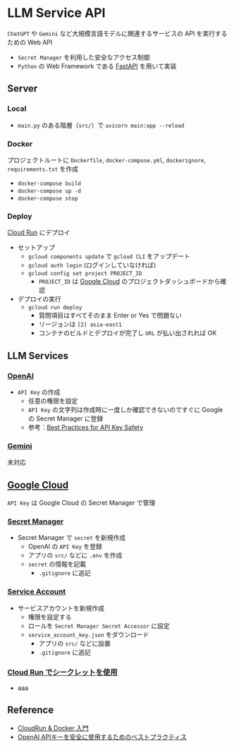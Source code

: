 # LLM Service API

`ChatGPT` や `Gemini` など大規模言語モデルに関連するサービスの API を実行するための Web API

- `Secret Manager` を利用した安全なアクセス制御
- `Python` の Web Framework である [FastAPI](https://fastapi.tiangolo.com/ja/) を用いて実装

## Server

### Local

- `main.py` のある階層（`src/`）で `uvicorn main:app --reload`

### Docker

プロジェクトルートに `Dockerfile`, `docker-compose.yml`, `dockerignore`, `requirements.txt` を作成

- `docker-compose build`
- `docker-compose up -d`
- `docker-compose stop`

### Deploy

[Cloud Run](https://cloud.google.com/run?hl=ja) にデプロイ

- セットアップ
    - `gcloud components update` で `gcloud CLI` をアップデート
    - `gcloud auth login` (ログインしていなければ)
    - `gcloud config set project PROJECT_ID`
        - `PROJECT_ID` は [Google Cloud]((https://cloud.google.com/?hl=ja)) のプロジェクトダッシュボードから確認
- デプロイの実行
    - `gcloud run deploy`
        - 質問項目はすべてそのまま Enter or Yes で問題ない
        - リージョンは `[2] asia-east1`
        - コンテナのビルドとデプロイが完了し `URL` が払い出されれば OK

## LLM Services

### [OpenAI](https://platform.openai.com/docs/overview)

- `API Key` の作成
    - 任意の権限を設定
    - `API Key` の文字列は作成時に一度しか確認できないのですぐに Google の Secret Manager に登録
    - 参考：[Best Practices for API Key Safety](https://help.openai.com/en/articles/5112595-best-practices-for-api-key-safety)

### [Gemini](https://gemini.google.com/)

未対応


## [Google Cloud](https://cloud.google.com/?hl=ja)

`API Key` は Google Cloud の Secret Manager で管理

### [Secret Manager](https://cloud.google.com/secret-manager?hl=ja)

- Secret Manager で `secret` を新規作成
    - OpenAI の `API Key` を登録
    - アプリの `src/` などに `.env` を作成
    - `secret` の情報を記載
        - `.gitignore` に追記

### [Service Account](https://cloud.google.com/iam/docs/service-account-overview?hl=ja)

- サービスアカウントを新規作成
    - 権限を設定する
    - ロールを `Secret Manager Secret Accessor` に設定
    - `service_account_key.json` をダウンロード
        - アプリの `src/` などに設置
        - `.gitignore` に追記

### [Cloud Run でシークレットを使用](https://cloud.google.com/run/docs/configuring/secrets?hl=ja)

- aaa

## Reference

- [CloudRun & Docker 入門](https://zenn.dev/kenken82/articles/cloudrun-docker-tutorial)
- [OpenAI APIキーを安全に使用するためのベストプラクティス](https://note.com/komzweb/n/n3392c290d7b8)
